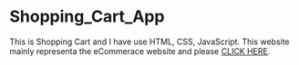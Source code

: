 # Shopping_Cart_App

This is Shopping Cart and I have use HTML, CSS, JavaScript. This website mainly representa the eCommerace website and please [CLICK HERE](https://suhel311.github.io/Shopping_Cart_App/).
